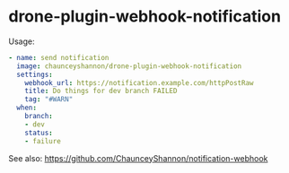 # drone-plugin-webhook-notification

Usage:

```yaml
- name: send notification
  image: chaunceyshannon/drone-plugin-webhook-notification
  settings:
    webhook_url: https://notification.example.com/httpPostRaw
    title: Do things for dev branch FAILED
    tag: "#WARN"
  when:
    branch: 
    - dev
    status:
    - failure 
```

See also: https://github.com/ChaunceyShannon/notification-webhook